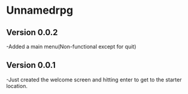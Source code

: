 # Unnamedrpg

Version 0.0.2
---
-Added a main menu(Non-functional except for quit)

Version 0.0.1
---
-Just created the welcome screen and hitting enter to get to the starter location.